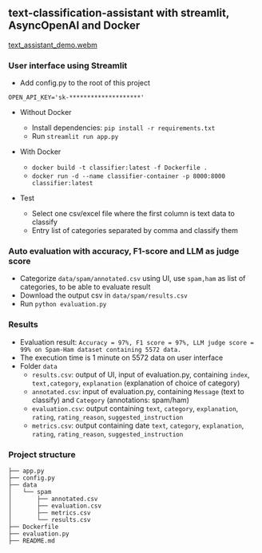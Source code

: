 ## text-classification-assistant with streamlit, AsyncOpenAI and Docker

[text_assistant_demo.webm](https://github.com/user-attachments/assets/17e510d8-2115-47f1-ab9c-20ebf0d3191a)


### User interface using Streamlit
 * Add config.py to the root of this project
```commandline
OPEN_API_KEY='sk-********************'
```
 * Without Docker
   * Install dependencies: ```pip install -r requirements.txt```
   * Run ```streamlit run app.py```
 * With Docker
   * ```docker build -t classifier:latest -f Dockerfile .```
   * ```docker run -d --name classifier-container -p 8000:8000 classifier:latest```

 * Test
   * Select one csv/excel file where the first column is text data to classify  
   * Entry list of categories separated by comma and classify them

### Auto evaluation with accuracy, F1-score and LLM as judge score
 * Categorize `data/spam/annotated.csv` using UI, use `spam,ham` as list of categories, to be able to evaluate result
 * Download the output csv in `data/spam/results.csv`
 * Run ```python evaluation.py```

### Results 
 * Evaluation result: ```Accuracy = 97%, F1 score = 97%, LLM judge score = 99% on Spam-Ham dataset containing 5572 data.```
 * The execution time is 1 minute on 5572 data on user interface
 * Folder `data`
   * `results.csv`: output of UI, input of evaluation.py, containing `index`, `text,category`, `explanation` (explanation of choice of category) 
   * `annotated.csv`: input of evaluation.py, containing `Message` (text to classify) and `Category` (annotations: spam/ham)
   * `evaluation.csv`: output containing `text`, `category`, `explanation`, `rating`, `rating_reason`, `suggested_instruction`
   * `metrics.csv`: output containing date `text`, `category`, `explanation`, `rating`, `rating_reason`, `suggested_instruction`

### Project structure
```commandline
├── app.py
├── config.py
├── data
│   └── spam
│       ├── annotated.csv 
│       ├── evaluation.csv 
│       ├── metrics.csv
│       └── results.csv
├── Dockerfile
├── evaluation.py
├── README.md
```





